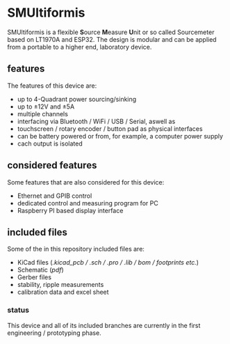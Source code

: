 # SMUltiformis
SMUltiformis is a flexible **S**ource **M**easure **U**nit or so called Sourcemeter based on LT1970A and ESP32. The design is modular and can be applied from a portable to a higher end, laboratory device.

## features
The features of this device are:
- up to 4-Quadrant power sourcing/sinking
- up to ±12V and ±5A
- multiple channels
- interfacing via Bluetooth / WiFi / USB / Serial, aswell as
- touchscreen / rotary encoder / button pad as physical interfaces
- can be battery powered or from, for example, a computer power supply
- cach output is isolated

## considered features
Some features that are also considered for this device:
- Ethernet and GPIB control
- dedicated control and measuring program for PC
- Raspberry PI based display interface

## included files
Some of the in this repository included files are:
- KiCad files (*.kicad_pcb / .sch / .pro / .lib / bom / footprints etc.*)
- Schematic (*pdf*)
- Gerber files
- stability, ripple measurements
- calibration data and excel sheet

### status
This device and all of its included branches are currently in the first engineering / prototyping phase.

